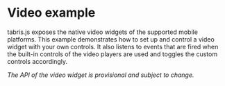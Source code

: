 # Video example

tabris.js exposes the native video widgets of the supported mobile platforms. This example demonstrates how to set up and control a video widget with your own controls. It also listens to events that are fired when the built-in controls of the video players are used and toggles the custom controls accordingly.

_The API of the video widget is provisional and subject to change._